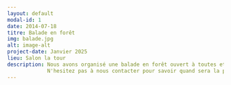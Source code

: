 ```yaml
---
layout: default
modal-id: 1
date: 2014-07-18
titre: Balade en forêt
img: balade.jpg
alt: image-alt
project-date: Janvier 2025
lieu: Salon la tour
description: Nous avons organisé une balade en forêt ouvert à toutes et tous  
             N'hesitez pas à nous contacter pour savoir quand sera la prochaine !       
---
```

